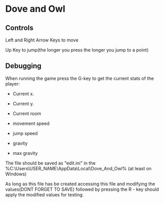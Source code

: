 # Dove and Owl

## Controls 

Left and Right Arrow Keys to move

Up Key to jump(the longer you press the longer you jump to a point)

## Debugging

When running the game press the G-key to get the current stats of the player:

* Current x.

* Current y.

* Current room
* movement speed
* jump speed
* gravity
* max gravity

The file should be saved as "edit.ini" in the %C:\Users\USER_NAME\AppData\Local\Dove_And_Owl% (at least on Windows)

As long as this file has be created accessing this file and modifying the values(DONT FORGET TO SAVE) followed by pressing  the R - key should apply the modified values for testing. 
